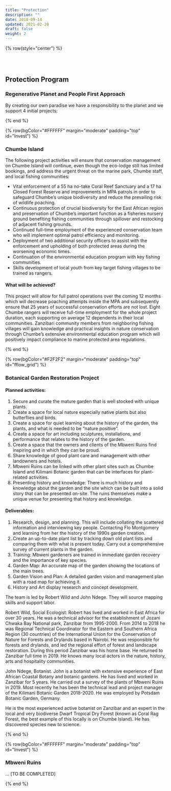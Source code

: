 ```yaml
---
title: "Protection"
description: ""
date: 2018-09-14
updated: 2021-02-20
draft: false
weight: 2
---
```


<!-- section 1 (JP) -->

{% row(style="center") %}

<br>
<br>

## Protection Program

### Regenerative Planet and People First Approach

By creating our own paradise we have a responsibility to the planet and we support 4 initial projects:

{% end %}

{% row(bgColor="#FFFFFF" margin="moderate" padding="top" id="Invest") %}

### Chumbe Island

The following project activities will ensure that conservation management on Chumbe Island will continue, even though the eco-lodge still has limited bookings, and address the urgent threat on the marine park, Chumbe staff, and local fishing communities:

- Vital enforcement of a 55 ha no-take Coral Reef Sanctuary and a 17 ha Closed Forest Reserve and improvements in MPA patrols in order to safeguard Chumbe’s unique biodiversity and reduce the prevailing risk of wildlife poaching.<br>
- Continuous protection of crucial biodiversity for the East African region and preservation of Chumbe’s important function as a fisheries nursery ground benefiting fishing communities through spillover and restocking of adjacent fishing grounds.<br>
- Continued full-time employment of the experienced conservation team who will implement optimal patrol efficiency and monitoring.<br>
- Deployment of two additional security officers to assist with the enforcement and upholding of both protected areas during the worsening economic times.<br>
- Continuation of the environmental education program with key fishing communities.<br>
- Skills development of local youth from key target fishing villages to be trained as rangers.

#### What will be achieved?

This project will allow for full patrol operations over the coming 12 months which will decrease poaching attempts inside the MPA and subsequently ensure that 25 years of successful conservation efforts are not lost. Eight Chumbe rangers will receive full-time employment for the whole project duration, each supporting on average 12 dependents in their local communities. Zanzibari community members from neighboring fishing villages will gain knowledge and practical insights in nature conservation through Chumbe’s extensive environmental education program which will positively impact compliance to marine protected area regulations.


{% end %}

<!-- section 2 (Fun beach) -->

{% row(bgColor="#F2F2F2" margin="moderate" padding="top" id="fflow_grid") %}

### Botanical Garden Restoration Project

#### Planned activities:

1. Secure and curate the mature garden that is well stocked with unique plants.
2. Create a space for local nature especially native plants but also butterflies and birds.
3. Create a space for quiet learning about the history of the garden, the plants, and what is needed to be “nature positive”.
4. Create a space for art including sculptures, installations, and performance that relates to the history of the garden.
5. Create a space that the owners and clients of the Mbweni Ruins find inspiring and in which they can be proud.
6. Share knowledge of good plant care and management with other landowners and hotels.
7. Mbweni Ruins can be linked with other plant sites such as Chumbe Island and Kilimani Botanic garden that can be interfaces for plant-related activities.
8. Presenting history and knowledge: There is much history and knowledge about the garden and the site which can be built into a solid story that can be presented on-site. The ruins themselves make a unique venue for presenting that history and knowledge.

#### Deliverables:

1. Research, design, and planning. This will include collating the scattered information and interviewing key people. Contacting Flo Montgomery and learning from her the history of the 1990s garden creation.
2. Create an up-to-date plant list by tracking down old plant lists and comparing them with what is present today. Carry out a comprehensive survey of current plants in the garden.
3. Training: Mbweni gardeners are trained in immediate garden recovery and the importance of key species.
4. Garden Map: An accurate map of the garden showing the locations of the main trees.
5. Garden Vision and Plan: A detailed garden vision and management plan with a road map for achieving it.
6. History and Art display research and concept development.

The team is led by Robert Wild and John Ndege. They will source mapping skills and support labor.

Robert Wild, Social Ecologist: Robert has lived and worked in East Africa for over 30 years. He was a technical advisor for the establishment of Jozani Chwaka Bay National park, Zanzibar from 1995-2000. From 2014 to 2018 he was Regional Technical Coordinator for the Eastern and Southern Africa Region (30 countries) of the International Union for the Conservation of Nature for Forests and Drylands based in Nairobi. He was responsible for forests and drylands, and led the regional effort of forest and landscape restoration. During this period Zanzibar was his home base. He returned to Zanzibar full time in 2019. He knows many local actors in the nature, history, arts and hospitality communities.

John Ndege, Botanist. John is a botanist with extensive experience of East African Coastal Botany and botanic gardens. He has lived and worked in Zanzibar for 5 years. He carried out a survey of the plants of Mbweni Ruins in 2019. Most recently he has been the technical lead and project manager of the Kilimani Botanic Garden 2018-2020. He was employed by Potsdam Botanic Garden, Germany.

He is the most experienced active botanist on Zanzibar and an expert in the local and very biodiverse Dwarf Tropical Dry Forest (known as Coral Rag Forest, the best example of this locally is on Chumbe Island). He has discovered species new to science.

{% end %}

{% row(bgColor="#FFFFFF" margin="moderate" padding="top" id="Invest") %}

### Mbweni Ruins

... [TO BE COMPLETED]

{% end %}